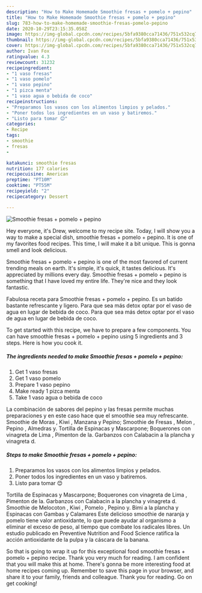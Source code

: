 ```yaml
---
description: "How to Make Homemade Smoothie fresas + pomelo + pepino"
title: "How to Make Homemade Smoothie fresas + pomelo + pepino"
slug: 783-how-to-make-homemade-smoothie-fresas-pomelo-pepino
date: 2020-10-29T23:15:35.058Z
image: https://img-global.cpcdn.com/recipes/5bfa9380cca71436/751x532cq70/smoothie-fresas-pomelo-pepino-foto-principal.jpg
thumbnail: https://img-global.cpcdn.com/recipes/5bfa9380cca71436/751x532cq70/smoothie-fresas-pomelo-pepino-foto-principal.jpg
cover: https://img-global.cpcdn.com/recipes/5bfa9380cca71436/751x532cq70/smoothie-fresas-pomelo-pepino-foto-principal.jpg
author: Ivan Fox
ratingvalue: 4.3
reviewcount: 31232
recipeingredient:
- "1 vaso fresas"
- "1 vaso pomelo"
- "1 vaso pepino"
- "1 pizca menta"
- "1 vaso agua o bebida de coco"
recipeinstructions:
- "Preparamos los vasos con los alimentos limpios y pelados."
- "Poner todos los ingredientes en un vaso y batiremos."
- "Listo para tomar 😊"
categories:
- Recipe
tags:
- smoothie
- fresas
- 

katakunci: smoothie fresas  
nutrition: 177 calories
recipecuisine: American
preptime: "PT10M"
cooktime: "PT55M"
recipeyield: "2"
recipecategory: Dessert

---
```



![Smoothie fresas + pomelo + pepino](https://img-global.cpcdn.com/recipes/5bfa9380cca71436/751x532cq70/smoothie-fresas-pomelo-pepino-foto-principal.jpg)

Hey everyone, it's Drew, welcome to my recipe site. Today, I will show you a way to make a special dish, smoothie fresas + pomelo + pepino. It is one of my favorites food recipes. This time, I will make it a bit unique. This is gonna smell and look delicious.

Smoothie fresas + pomelo + pepino is one of the most favored of current trending meals on earth. It's simple, it's quick, it tastes delicious. It's appreciated by millions every day. Smoothie fresas + pomelo + pepino is something that I have loved my entire life. They're nice and they look fantastic.

Fabulosa receta para Smoothie fresas + pomelo + pepino. Es un batido bastante refrescante y ligero. Para que sea más detox optar por el vaso de agua en lugar de bebida de coco. Para que sea más detox optar por el vaso de agua en lugar de bebida de coco.


To get started with this recipe, we have to prepare a few components. You can have smoothie fresas + pomelo + pepino using 5 ingredients and 3 steps. Here is how you cook it.

<!--inarticleads1-->

##### The ingredients needed to make Smoothie fresas + pomelo + pepino:

1. Get 1 vaso fresas
1. Get 1 vaso pomelo
1. Prepare 1 vaso pepino
1. Make ready 1 pizca menta
1. Take 1 vaso agua o bebida de coco


La combinación de sabores del pepino y las fresas permite muchas preparaciones y en este caso hace que el smoothie sea muy refrescante. Smoothie de Moras , Kiwi , Manzana y Pepino; Smoothie de Fresas , Melon , Pepino , Almedras y. Tortilla de Espinacas y Mascarpone; Boquerones con vinagreta de Lima , Pimenton de la. Garbanzos con Calabacin a la plancha y vinagreta d. 

<!--inarticleads2-->

##### Steps to make Smoothie fresas + pomelo + pepino:

1. Preparamos los vasos con los alimentos limpios y pelados.
1. Poner todos los ingredientes en un vaso y batiremos.
1. Listo para tomar 😊


Tortilla de Espinacas y Mascarpone; Boquerones con vinagreta de Lima , Pimenton de la. Garbanzos con Calabacin a la plancha y vinagreta d. Smoothie de Melocoton , Kiwi , Pomelo , Pepino y. Bimi a la plancha y Espinacas con Gambas y Calamares Este delicioso smoothie de naranja y pomelo tiene valor antioxidante, lo que puede ayudar al organismo a eliminar el exceso de peso, al tiempo que combate los radicales libres. Un estudio publicado en Preventive Nutrition and Food Science ratifica la acción antioxidante de la pulpa y la cáscara de la banana. 

So that is going to wrap it up for this exceptional food smoothie fresas + pomelo + pepino recipe. Thank you very much for reading. I am confident that you will make this at home. There's gonna be more interesting food at home recipes coming up. Remember to save this page in your browser, and share it to your family, friends and colleague. Thank you for reading. Go on get cooking!
